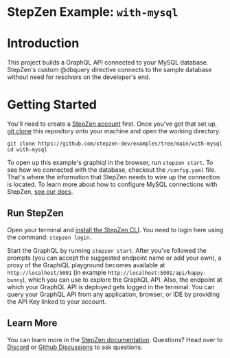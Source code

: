 # StepZen Example: `with-mysql`

# Introduction

This project builds a GraphQL API connected to your MySQL database. StepZen's custom @dbquery directive connects to the sample database without need for resolvers on the developer's end.

# Getting Started

You'll need to create a [StepZen account](https://stepzen.com/signup) first. Once you've got that set up, [git clone](https://www.atlassian.com/git/tutorials/setting-up-a-repository/git-clone) this repository onto your machine and open the working directory:

```
git clone https://github.com/stepzen-dev/examples/tree/main/with-mysql
cd with-mysql
```

To open up this example's graphiql in the browser, run `stepzen start`. To see how we connected with the database, checkout the `/config.yaml` file. That's where the information that StepZen needs to wire up the connection is located. To learn more about how to configure MySQL connections with StepZen, [see our docs](https://stepzen.com/docs/connecting-backends/how-to-connect-a-mysql-database#connect-to-mysql).

## Run StepZen

Open your terminal and [install the StepZen CLI](https://stepzen.com/docs/quick-start). You need to login here using the command: `stepzen login`.

Start the GraphQL by running `stepzen start`. After you've followed the prompts (you can accept the suggested endpoint name or add your own), a proxy of the GraphiQL playground becomes available at `http://localhost/5001` (in example `http://localhost:5001/api/happy-bunny`), which you can use to explore the GraphQL API. Also, the endpoint at which your GraphQL API is deployed gets logged in the terminal. You can query your GraphQL API from any application, browser, or IDE by providing the API Key linked to your account.

## Learn More

You can learn more in the [StepZen documentation](https://stepzen.com/docs). Questions? Head over to [Discord](https://discord.gg/9k2VdPn2FR) or [Github Discussions](https://github.com/stepzen-dev/examples/discussions) to ask questions.
